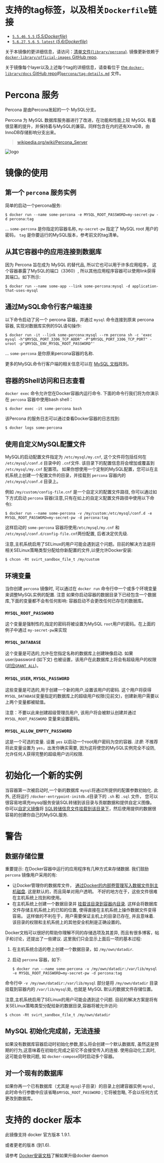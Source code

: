 # 支持的tag标签，以及相关`Dockerfile`链接

-	[`5.5.46`, `5.5` (*5.5/Dockerfile*)](https://github.com/docker-library/percona/blob/038eea8c7e572f34cf01fe06aa6ce1dd29ac97e8/5.5/Dockerfile)
-	[`5.6.27`, `5.6`, `5`, `latest` (*5.6/Dockerfile*)](https://github.com/docker-library/percona/blob/038eea8c7e572f34cf01fe06aa6ce1dd29ac97e8/5.6/Dockerfile)

关于本镜像的更详细信息，请访问：[清单文件(`library/percona`)](https://github.com/docker-library/official-images/blob/master/library/percona). 镜像更新依赖于[`docker-library/official-images` GitHub repo](https://github.com/docker-library/official-images).

关于镜像每个layer以及上述每个tag的详细信息，请查看位于 [the `docker-library/docs` GitHub repo](https://github.com/docker-library/docs)的[`percona/tag-details.md`](https://github.com/docker-library/docs/blob/master/percona/tag-details.md) 文件。

# Percona 服务

Percona 是由Percona发起的一个 MySQL分支。

Percona 为 MySQL 数据库服务器进行了改进，在功能和性能上较 MySQL 有着很显著的提升，并保持着与MySQL的兼容。同样包含在内的还有XtraDB，由InnoDB存储影响分支出来。

> [wikipedia.org/wiki/Percona_Server](https://en.wikipedia.org/wiki/Percona_Server)

![logo](https://raw.githubusercontent.com/docker-library/docs/master/percona/logo.png)

# 镜像的使用

## 第一个 `percona` 服务实例

简单的启动一个percona服务:

```console
$ docker run --name some-percona -e MYSQL_ROOT_PASSWORD=my-secret-pw -d percona:tag
```

... `some-percona` 是你指定的容器名称, `my-secret-pw` 指定了 MySQL root 用户的密码， `tag` 是你要运行的MySQL版本，参考前文的tag清单。

## 从其它容器中的应用连接到数据库

因为 Percona 旨在成为 MySQL 的替代品, 所以它也可以用于许多应用程序， 这个容器暴露了MySQL的端口（3360）, 所以其他应用程序容器可以使用link获得其端口。如下所示:

```console
$ docker run --name some-app --link some-percona:mysql -d application-that-uses-mysql
```

## 通过MySQL命令行客户端连接

以下命令启动了另一个 percona 容器，并通过 `mysql` 命令连接到原来 percona 容器, 实现对数据库实例的SQL语句操作:

```console
$ docker run -it --link some-percona:mysql --rm percona sh -c 'exec mysql -h"$MYSQL_PORT_3306_TCP_ADDR" -P"$MYSQL_PORT_3306_TCP_PORT" -uroot -p"$MYSQL_ENV_MYSQL_ROOT_PASSWORD"'
```

... `some-percona` 是你原来percona容器的名称.

更多的MySQL命令行客户端的相关信息可以在 [MySQL 文档](http://dev.mysql.com/doc/en/mysql.html)找到。

## 容器的Shell访问和日志查看

`docker exec` 命令允许您在Docker容器内运行命令. 下面的命令行我们将为你演示在 `percona` 容器中使用bash shell：

```console
$ docker exec -it some-percona bash
```

该Percona 的服务日志可以通过查看Docker容器的日志找到:

```console
$ docker logs some-percona
```

## 使用自定义MySQL配置文件

MySQL的启动配置文件指定为 `/etc/mysql/my.cnf`, 这个文件将包括任何在 `/etc/mysql/conf.d` 目录中的 `.cnf`文件. 该目录下的配置信息将会增加或覆盖到 `/etc/mysql/my.cnf` 配置项。 如果你想使用一个定制的MySQL配置，您可以在主机系统上创建一个配置文件的目录，并挂载到  `percona` 容器内的 `/etc/mysql/conf.d` 目录上。

例如 `/my/custom/config-file.cnf` 是一个自定义的配置文件路径, 你可以通过如下方式启动 `percona` 容器(注意,只有在如上的自定义配置文件路径中使用以下命令):


```console
$ docker run --name some-percona -v /my/custom:/etc/mysql/conf.d -e MYSQL_ROOT_PASSWORD=my-secret-pw -d percona:tag
```

这样启动的 `some-percona` 容器将使用`/etc/mysql/my.cnf` 和 `/etc/mysql/conf.d/config-file.cnf`两份配置, 后者决定优先级.

注意,主机系统启用了SELinux的用户可能会遇到这个问题。目前的解决方法是将相关SELinux策略类型分配给你新配置的文件,以便允许Docker安装:

```console
$ chcon -Rt svirt_sandbox_file_t /my/custom
```

## 环境变量

当你创建 `percona` 镜像时, 可以通过在 `docker run` 命令行中一个或多个环境变量来调整MySQL实例的配置. 注意 如果你启动容器的数据目录下已经包含一个数据库,下面的变量都不会有任何影响: 容器启动不会更改任何已存在的数据库。

### `MYSQL_ROOT_PASSWORD`

这个变量是强制性的,指定的密码将被设置为MySQL `root`用户的密码。在上面的例子中通过 `my-secret-pw`来实现

### `MYSQL_DATABASE`

这个变量是可选的,允许在您指定名称的数据库上创建映像启动. 如果 user/password (如下文) 也被设置，该用户在此数据库上将会有超级用户的权限 ([对应`GRANT ALL`](http://dev.mysql.com/doc/en/adding-users.html))。

### `MYSQL_USER`, `MYSQL_PASSWORD`

这些变量是可选的,用于创建一个新的用户,设置该用户的密码. 这个用户将获得`MYSQL_DATABASE`变量指定的数据库上的超级用户权限(见前文)，创建新用户需要以上两个变量都被赋值。

注意：不要以此来创建超级管理员用户, 该用户将会被默认创建并通过 `MYSQL_ROOT_PASSWORD` 变量来设置密码。

### `MYSQL_ALLOW_EMPTY_PASSWORD`

这是一个可选的变量. 设置 `yes` 以启动一个root用户密码为空的容器. *注意*: 不推荐将此变量设置为 `yes`，出发你确实需要, 因为这将使您的MySQL实例完全不设防,允许任何人获得完整的超级用户访问权限.

# 初始化一个新的实例

当容器第一次被启动时,一个新的数据库 `mysql`将通过所提供的配置参数初始化. 此外, 还将运行 `/docker-entrypoint-initdb.d`目录下的 `.sh` 和 `.sql` 文件， 您可以很容易地填充mysql服务安装SQL转储到该目录与贡献数据和提供自定义图像。 你可以[自定义镜像](https://docs.docker.com/reference/builder/)将 [SQL转储信息文件挂载到该目录下](https://docs.docker.com/userguide/dockervolumes/#mount-a-host-file-as-a-data-volume)，然后使用提供的数据很容易的创建你自己的MySQL服务.

# 警告

## 数据存储位置

重要提示: 在Docker容器中运行的应用程序有几种方式来存储数据. 我们鼓励 `percona` 镜像用户采用的有:

-	让Docker管理你的数据库文件， [通过Docker的内部卷管理写入数据文件到主机磁盘](https://docs.docker.com/userguide/dockervolumes/#adding-a-data-volume). 这是默认的，而且简单对用户透明。 不好的地方在于，这些文件很难在主机系统上找到和使用。
-	在主机系统上创建一个数据目录并 [挂载该目录到容器内目录](https://docs.docker.com/userguide/dockervolumes/#mount-a-host-directory-as-a-data-volume). 这样会将数据库文件存储主机系统上的已知的位置, 使得直接在主机系统上操作数据文件变得容易。 这样做的不利在于，用户需要保证主机上的目录已存在, 并且意味着. 该目录的权限和主机系统上的其他安全机制是正确设置的。

Docker文档可以很好的帮助你理解不同的存储选项及其差异, 而且有很多博客，帖子和讨论，还提出了一些建议. 这里我们只会显示上面后一项的基本过程:

1.	在主机系统合适的卷上创建一个数据目录，如 `/my/own/datadir`.
2.	启动 `percona` 容器，如下:

	```console
	$ docker run --name some-percona -v /my/own/datadir:/var/lib/mysql -e MYSQL_ROOT_PASSWORD=my-secret-pw -d percona:tag
	```

命令行中 `-v /my/own/datadir:/var/lib/mysql` 部分是将 `/my/own/datadir` 目录挂载到容器内的 `/var/lib/mysql`处, 也就是 MySQL 默认的数据文件存储位置。

注意,主机系统启用了SELinux的用户可能会遇到这个问题. 目前的解决方案是将有关SELinux策略类型分配给新的数据目录,容器将被允许访问:

```console
$ chcon -Rt svirt_sandbox_file_t /my/own/datadir
```

## MySQL 初始化完成前，无法连接

如果没有数据库容器启动时初始化参数,那么将会创建一个默认数据库, 虽然这是预期的行为,这意味着在初始化完成之前它不会接受传入的连接. 使用自动化工具时,这可能会导致问题, 如 `docker-compose`同时启动多个容器。

## 对一个现有的数据库

如果你再一个已有数据库（尤其是 `mysql`子目录）的目录上创建容器实例 `mysql`, 此时命令行参数中应该省略`$MYSQL_ROOT_PASSWORD` ; 它将被忽略, 不会以任何方式更改到数据库。

# 支持的 docker 版本

此镜像支持 docker 官方版本 1.9.1.

或者更老的版本 (到1.6).

请参考 [Docker安装文档](https://docs.docker.com/installation/)了解如果升级docker daemon

